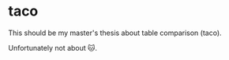 # taco
This should be my master's thesis about table comparison (taco).

Unfortunately not about :cat:.
